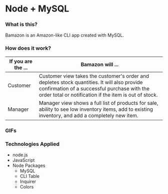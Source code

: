 # Node + MySQL

### What is this?

Bamazon is an Amazon-like CLI app created with MySQL.

### How does it work?

If you are the ... | Bamazon will ...
--------------- | -----------------------------
    Customer     | Customer view takes the customer's order and depletes stock quantities. It will also provide confirmation of a successful purchase with the order total or notification if the item is out of stock.
    Manager     | Manager view shows a full list of products for sale, ability to see low inventory items, add to existing inventory, and add a completely new item.

### GIFs

### Technologies Applied

* node.js
* JavaScript
* Node Packages
    * MySQL
    * CLI Table
    * Inquirer
    * Colors
